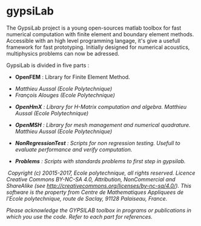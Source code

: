# gypsiLab
The GypsiLab project is a young open-sources matlab toolbox for fast numerical computation with finite element and boundary element methods. Accessible with an high level programming langage, it's give a usefull framework for fast prototyping. Initially designed for numerical acoustics, multiphysics problems can now be adressed. 

   GypsiLab is divided in five parts :
 
 - <b>OpenFEM</b> : Library for Finite Element Method.
 +  <i>Matthieu Aussal (Ecole Polytechnique)<i>
  + François Alouges (Ecole Polytechnique)
 
 - <b>OpenHmX</b>  : Library for H-Matrix computation and algebra.
 Matthieu Aussal (Ecole Polytechnique)
 
 - <b>OpenMSH</b>  : Library for mesh management and numerical quadrature.  
 Matthieu Aussal (Ecole Polytechnique)
 
 - <b>NonRegressionTest</b> : Scripts for non regression testing. Usefull to evaluate
 performance and verify computation.
 
 - <b>Problems</b> : Scripts with standards problems to first step in gypsilab. 
                                                                        
 Copyright (c) 20015-2017, Ecole polytechnique, all rights reserved. Licence Creative Commons BY-NC-SA 4.0, Attribution, NonCommercial and ShareAlike (see http://creativecommons.org/licenses/by-nc-sa/4.0/). This software is the property from Centre de Mathematiques Appliquees de l'Ecole polytechnique, route de Saclay, 91128 Palaiseau, France.    
                                                             
 Please acknowledge the GYPSILAB toolbox in programs or publications in which you use the code. Refer to each part for references.  
 
